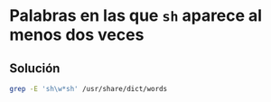 # Palabras en las que `sh` aparece al menos dos veces

## Solución

```bash
grep -E 'sh\w*sh' /usr/share/dict/words
```
